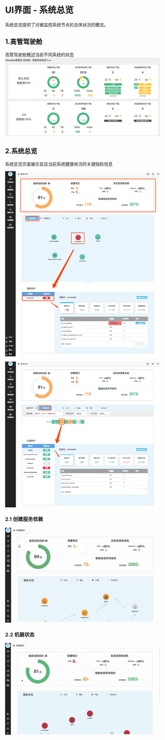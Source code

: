 # **UI界面 - 系统总览**

系统总览提供了对被监控系统节点的总体状况的概览。

## 1.**高管驾驶舱**

高管驾驶舱概述当前不同系统的状态![](/part4/images/p4_2.png)

## 2.**系统总览**
系统总览页面展示反应当前系统健康状况的关键指标信息

![](/part4/images/summary_service.png)

![](/part4/images/summary_host.png)

### 2.1 创建服务依赖

![](/part4/images/service_dep.gif)

### 2.2 机器状态

![](/part4/images/host_topology.gif)

